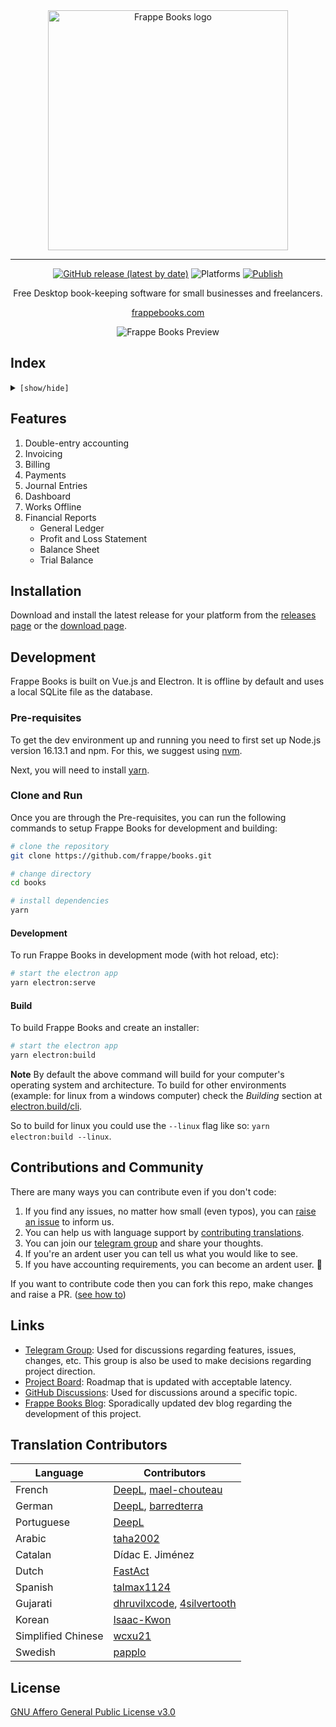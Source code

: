 <div align="center" markdown="1">

<img src="https://user-images.githubusercontent.com/29507195/207267672-d422db6c-d89a-4bbe-9822-468a55c15053.png" alt="Frappe Books logo" width="384"/>

---

[![GitHub release (latest by date)](https://img.shields.io/github/v/release/frappe/books)](https://github.com/frappe/books/releases)
![Platforms](https://img.shields.io/badge/platform-mac%2C%20windows%2C%20linux-yellowgreen)
[![Publish](https://github.com/frappe/books/actions/workflows/publish.yml/badge.svg)](https://github.com/frappe/books/actions/workflows/publish.yml)

Free Desktop book-keeping software for small businesses and freelancers.

[frappebooks.com](https://frappebooks.com/)

<img src="https://user-images.githubusercontent.com/29507195/207267857-4ae48890-3fb2-4046-80cf-3256b46c72a0.png" alt="Frappe Books Preview"/>

</div>

## Index

<details>
<summary><code>[show/hide]</code></summary>

1. [Features](#features)
2. [Installation](#installation)
3. [Development](#development)
4. [Contributions and Community](#contributions-and-community)
5. [Links](#links)
6. [Translation Contributors](#translation-contributors)
7. [License](#license)

</details>

## Features

1. Double-entry accounting
1. Invoicing
1. Billing
1. Payments
1. Journal Entries
1. Dashboard
1. Works Offline
1. Financial Reports
   - General Ledger
   - Profit and Loss Statement
   - Balance Sheet
   - Trial Balance

## Installation

Download and install the latest release for your platform from the [releases
page](https://github.com/frappe/books/releases) or the [download
page](https://frappebooks.com/download).

## Development

Frappe Books is built on Vue.js and Electron. It is offline by default and uses
a local SQLite file as the database.

### Pre-requisites

To get the dev environment up and running you need to first set up Node.js version
16.13.1 and npm. For this, we suggest using
[nvm](https://github.com/nvm-sh/nvm#installing-and-updating).

Next, you will need to install [yarn](https://classic.yarnpkg.com/lang/en/docs/install/#mac-stable).

### Clone and Run

Once you are through the Pre-requisites, you can run the following commands to
setup Frappe Books for development and building:

```bash
# clone the repository
git clone https://github.com/frappe/books.git

# change directory
cd books

# install dependencies
yarn
```

#### Development

To run Frappe Books in development mode (with hot reload, etc):

```bash
# start the electron app
yarn electron:serve
```

#### Build

To build Frappe Books and create an installer:

```bash
# start the electron app
yarn electron:build
```

**Note**
By default the above command will build for your computer's operating system and
architecture. To build for other environments (example: for linux from a windows
computer) check the _Building_ section at
[electron.build/cli](https://www.electron.build/cli).

So to build for linux you could use the `--linux` flag like so: `yarn electron:build --linux`.

## Contributions and Community

There are many ways you can contribute even if you don't code:

1. If you find any issues, no matter how small (even typos), you can [raise an issue](https://github.com/frappe/books/issues/new) to inform us.
2. You can help us with language support by [contributing translations](https://github.com/frappe/books/wiki/Contributing-Translations).
3. You can join our [telegram group](https://t.me/frappebooks) and share your thoughts.
4. If you're an ardent user you can tell us what you would like to see.
5. If you have accounting requirements, you can become an ardent user. 🙂

If you want to contribute code then you can fork this repo, make changes and raise a PR. ([see how to](https://docs.github.com/en/pull-requests/collaborating-with-pull-requests/proposing-changes-to-your-work-with-pull-requests/creating-a-pull-request-from-a-fork))

## Links

- [Telegram Group](https://t.me/frappebooks): Used for discussions regarding features, issues, changes, etc. This group is also be used to make decisions regarding project direction.
- [Project Board](https://github.com/frappe/books/projects/1): Roadmap that is updated with acceptable latency.
- [GitHub Discussions](https://github.com/frappe/books/discussions): Used for discussions around a specific topic.
- [Frappe Books Blog](https://tech.frappebooks.com/): Sporadically updated dev blog regarding the development of this project.

## Translation Contributors

| Language           | Contributors                                                                                     |
| ------------------ | ------------------------------------------------------------------------------------------------ |
| French             | [DeepL](https://www.deepl.com/), [mael-chouteau](https://github.com/mael-chouteau)               |
| German             | [DeepL](https://www.deepl.com/), [barredterra](https://github.com/barredterra)                   |
| Portuguese         | [DeepL](https://www.deepl.com/)                                                                  |
| Arabic             | [taha2002](https://github.com/taha2002)                                                          |
| Catalan            | Dídac E. Jiménez                                                                                 |
| Dutch              | [FastAct](https://github.com/FastAct)                                                            |
| Spanish            | [talmax1124](https://github.com/talmax1124)                                                      |
| Gujarati           | [dhruvilxcode](https://github.com/dhruvilxcode), [4silvertooth](https://github.com/4silvertooth) |
| Korean             | [Isaac-Kwon](https://github.com/Isaac-Kwon)                                                      |
| Simplified Chinese | [wcxu21](https://github.com/wcxu21)                                                              |
| Swedish            | [papplo](https://github.com/papplo)                                                              |

## License

[GNU Affero General Public License v3.0](LICENSE)
